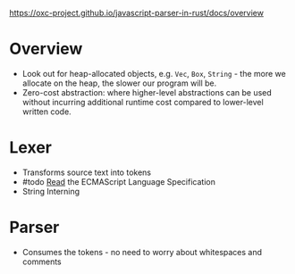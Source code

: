 
https://oxc-project.github.io/javascript-parser-in-rust/docs/overview

# Overview

- Look out for heap-allocated objects, e.g. `Vec`, `Box`, `String` - the more we allocate on the heap, the slower our program will be.
- Zero-cost abstraction: where higher-level abstractions can be used without incurring additional runtime cost compared to lower-level written code.

# Lexer

- Transforms source text into tokens
- #todo [Read]([#tc39-inclusion](https://matrix.to/#/#tc39-inclusion:matrix.org)) the ECMAScript Language Specification
- String Interning


# Parser

- Consumes the tokens - no need to worry about whitespaces and comments